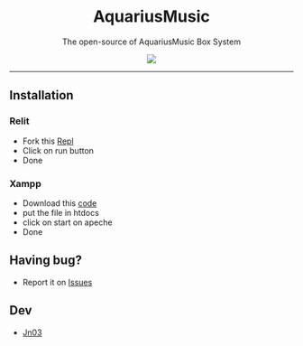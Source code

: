 <h1 align="center">AquariusMusic</h1>

<p align="center">The open-source of AquariusMusic Box System</p>
<p align="center">
<img src="https://cdn.discordapp.com/attachments/1013498613948764201/1124943924444794880/image.png"/> </a> 
</p>

---

## Installation

### Relit
- Fork this [Repl](https://replit.com/@Jnx03/AqrMusicBox?v=1)
- Click on run button
- Done

### Xampp
- Download this [code](https://github.com/JNDEV03/AquariusMusic/archive/refs/heads/main.zip)
- put the file in htdocs
- click on start on apeche
- Done

## Having bug?

- Report it on [Issues](https://github.com/JNDEV03/Nxtc-verify-source/issues)

## Dev

- [Jn03](https://github.com/JNDEV03)
